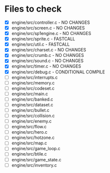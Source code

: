 # Files to check

- [x] engine/src/controller.c - NO CHANGES
- [x] engine/src/screen.c - NO CHANGES
- [x] engine/src/sp1engine.c - NO CHANGES
- [x] engine/src/sprite.c - FASTCALL
- [x] engine/src/util.c - FASTCALL
- [x] engine/src/charset.c - NO CHANGES
- [x] engine/src/crumb.c - NO CHANGES
- [x] engine/src/sound.c - NO CHANGES
- [x] engine/src/timer.c - NO CHANGES
- [x] engine/src/debug.c - CONDITIONAL COMPILE
- [ ] engine/src/interrupts.c
- [ ] engine/src/memory.c
- [ ] engine/src/codeset.c
- [ ] engine/src/main.c
- [ ] engine/src/banked.c
- [ ] engine/src/dataset.c
- [ ] engine/src/bullet.c
- [ ] engine/src/collision.c
- [ ] engine/src/enemy.c
- [ ] engine/src/flow.c
- [ ] engine/src/hero.c
- [ ] engine/src/hotzone.c
- [ ] engine/src/map.c
- [ ] engine/src/game_loop.c
- [ ] engine/src/btile.c
- [ ] engine/src/game_state.c
- [ ] engine/src/inventory.c
